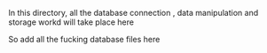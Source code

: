 In this directory, all the database connection , data manipulation and storage workd will take place here


So add all the fucking database files here
